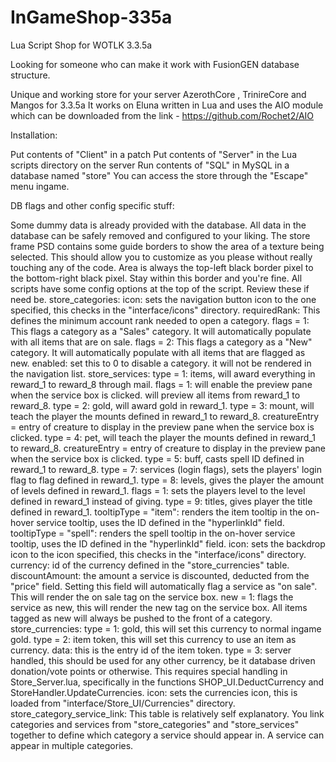 # InGameShop-335a
Lua Script Shop for WOTLK 3.3.5a

Looking for someone who can make it work with FusionGEN database structure.

Unique and working store for your server AzerothCore , TrinireCore and Mangos for 3.3.5a
It works on Eluna written in Lua and uses the AIO module which can be downloaded from the link - https://github.com/Rochet2/AIO


Installation:
 
Put contents of "Client" in a patch
Put contents of "Server" in the Lua scripts directory on the server
Run contents of "SQL" in MySQL in a database named "store"
You can access the store through the "Escape" menu ingame.


DB flags and other config specific stuff:
 
Some dummy data is already provided with the database. All data in the database can be safely removed and configured to your liking.
The store frame PSD contains some guide borders to show the area of a texture being selected. This should allow you to customize as you please without really touching any of the code. Area is always the top-left black border pixel to the bottom-right black pixel. Stay within this border and you're fine.
All scripts have some config options at the top of the script. Review these if need be.
store_categories:
icon: sets the navigation button icon to the one specified, this checks in the "interface/icons" directory.
requiredRank: This defines the minimum account rank needed to open a category.
flags = 1: This flags a category as a "Sales" category. It will automatically populate with all items that are on sale.
flags = 2: This flags a category as a "New" category. It will automatically populate with all items that are flagged as new.
enabled: set this to 0 to disable a category. it will not be rendered in the navigation list.
store_services:
type = 1: items, will award everything in reward_1 to reward_8 through mail.
flags = 1: will enable the preview pane when the service box is clicked. will preview all items from reward_1 to reward_8.
type = 2: gold, will award gold in reward_1.
type = 3: mount, will teach the player the mounts defined in reward_1 to reward_8.
creatureEntry = entry of creature to display in the preview pane when the service box is clicked.
type = 4: pet, will teach the player the mounts defined in reward_1 to reward_8.
creatureEntry = entry of creature to display in the preview pane when the service box is clicked.
type = 5: buff, casts spell ID defined in reward_1 to reward_8.
type = 7: services (login flags), sets the players' login flag to flag defined in reward_1.
type = 8: levels, gives the player the amount of levels defined in reward_1.
flags = 1: sets the players level to the level defined in reward_1 instead of giving.
type = 9: titles, gives player the title defined in reward_1.
tooltipType = "item": renders the item tooltip in the on-hover service tooltip, uses the ID defined in the "hyperlinkId" field.
tooltipType = "spell": renders the spell tooltip in the on-hover service tooltip, uses the ID defined in the "hyperlinkId" field.
icon: sets the backdrop icon to the icon specified, this checks in the "interface/icons" directory.
currency: id of the currency defined in the "store_currencies" table.
discountAmount: the amount a service is discounted, deducted from the "price" field. Setting this field will automatically flag a service as "on sale". This will render the on sale tag on the service box.
new = 1: flags the service as new, this will render the new tag on the service box. All items tagged as new will always be pushed to the front of a category.
store_currencies:
type = 1: gold, this will set this currency to normal ingame gold.
type = 2: item token, this will set this currency to use an item as currency.
data: this is the entry id of the item token.
type = 3: server handled, this should be used for any other currency, be it database driven donation/vote points or otherwise. This requires special handling in Store_Server.lua, specifically in the functions SHOP_UI.DeductCurrency and StoreHandler.UpdateCurrencies.
icon: sets the currencies icon, this is loaded from "interface/Store_UI/Currencies" directory.
store_category_service_link:
This table is relatively self explanatory. You link categories and services from "store_categories" and "store_services" together to define which category a service should appear in. A service can appear in multiple categories.

